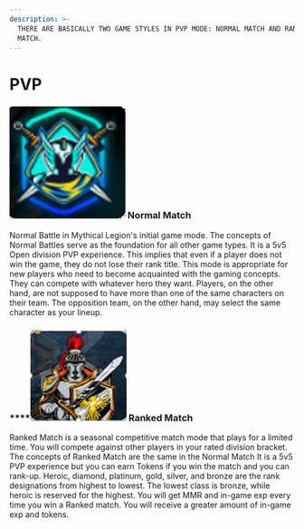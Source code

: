```yaml
---
description: >-
  THERE ARE BASICALLY TWO GAME STYLES IN PVP MODE: NORMAL MATCH AND RANKED
  MATCH.
---
```


# PVP

### <img src="../../../.gitbook/assets/image (17).png" alt="" data-size="line">  Normal Match

Normal Battle in Mythical Legion's initial game mode. The concepts of Normal Battles serve as the foundation for all other game types. It is a 5v5 Open division PVP experience. This implies that even if a player does not win the game, they do not lose their rank title. This mode is appropriate for new players who need to become acquainted with the gaming concepts. They can compete with whatever hero they want. Players, on the other hand, are not supposed to have more than one of the same characters on their team. The opposition team, on the other hand, may select the same character as your lineup.

### ****<img src="../../../.gitbook/assets/image (10) (1) (1) (1).png" alt="" data-size="line">  **Ranked Match**

Ranked Match is a seasonal competitive match mode that plays for a limited time. You will compete against other players in your rated division bracket. The concepts of Ranked Match are the same in the Normal Match It is a 5v5 PVP experience but you can earn Tokens if you win the match and you can rank-up. Heroic, diamond, platinum, gold, silver, and bronze are the rank designations from highest to lowest. The lowest class is bronze, while heroic is reserved for the highest. You will get MMR and in-game exp every time you win a Ranked match. You will receive a greater amount of in-game exp and tokens.
